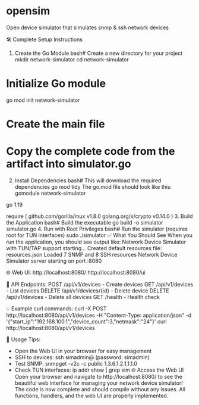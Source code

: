 # opensim
Open device simulator that simulates snmp &amp; ssh network devices

🛠️ Complete Setup Instructions
1. Create the Go Module
   bash# Create a new directory for your project
   mkdir network-simulator
   cd network-simulator

# Initialize Go module
go mod init network-simulator

# Create the main file
# Copy the complete code from the artifact into simulator.go
2. Install Dependencies
   bash# This will download the required dependencies
   go mod tidy
   The go.mod file should look like this:
   gomodule network-simulator

go 1.19

require (
github.com/gorilla/mux v1.8.0
golang.org/x/crypto v0.14.0
)
3. Build the Application
   bash# Build the executable
   go build -o simulator simulator.go
4. Run with Root Privileges
   bash# Run the simulator (requires root for TUN interfaces)
   sudo ./simulator
   ✅ What You Should See
   When you run the application, you should see output like:
   Network Device Simulator with TUN/TAP support starting...
   Created default resources file: resources.json
   Loaded 7 SNMP and 8 SSH resources
   Network Device Simulator server starting on port :8080

🌐 Web UI:
http://localhost:8080/
http://localhost:8080/ui

📡 API Endpoints:
POST   /api/v1/devices           - Create devices
GET    /api/v1/devices           - List devices
DELETE /api/v1/devices/{id}      - Delete device
DELETE /api/v1/devices           - Delete all devices
GET    /health                   - Health check

💡 Example curl commands:
curl -X POST http://localhost:8080/api/v1/devices -H "Content-Type: application/json" -d '{"start_ip":"192.168.100.1","device_count":3,"netmask":"24"}'
curl http://localhost:8080/api/v1/devices

🔧 Usage Tips:
- Open the Web UI in your browser for easy management
- SSH to devices: ssh simadmin@<device-ip> (password: simadmin)
- Test SNMP: snmpget -v2c -c public <device-ip> 1.3.6.1.2.1.1.1.0
- Check TUN interfaces: ip addr show | grep sim
  🌐 Access the Web UI
  Open your browser and navigate to http://localhost:8080/ to see the beautiful web interface for managing your network device simulator!
  The code is now complete and should compile without any issues. All functions, handlers, and the web UI are properly implemented.